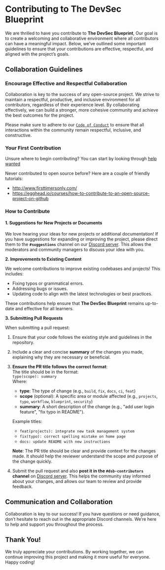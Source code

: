 # **Contributing to The DevSec Blueprint**

We are thrilled to have you contribute to **The DevSec Blueprint**, Our goal is to create a welcoming and collaborative environment where all contributors can have a meaningful impact. Below, we’ve outlined some important guidelines to ensure that your contributions are effective, respectful, and aligned with the project’s goals.

## **Collaboration Guidelines**

### **Encourage Effective and Respectful Collaboration**

Collaboration is key to the success of any open-source project. We strive to maintain a respectful, productive, and inclusive environment for all contributors, regardless of their experience level. By collaborating effectively, we can build a stronger, more cohesive community and achieve the best outcomes for the project.

Please make sure to adhere to our [`Code of Conduct`](CODE_OF_CONDUCT.md) to ensure that all interactions within the community remain respectful, inclusive, and constructive.

### **Your First Contribution**
Unsure where to begin contributing? You can start by looking through [help wanted](https://github.com/The-DevSec-Blueprint/devsecblueprint/issues?q=state%3Aopen%20label%3A%22help%20wanted%22)

Never contributed to open source before? Here are a couple of friendly tutorials:
- http://www.firsttimersonly.com/
- https://egghead.io/courses/how-to-contribute-to-an-open-source-project-on-github


### **How to Contribute**

#### **1. Suggestions for New Projects or Documents**

We love hearing your ideas for new projects or additional documentation! If you have suggestions for expanding or improving the project, please direct them to the **`#suggestions`** channel on our [Discord server](https://discord.com/invite/enMmUNq8jc). This allows the moderators and community managers to discuss your idea with you.


**2. Improvements to Existing Content**

We welcome contributions to improve existing codebases and projects! This includes:

- Fixing typos or grammatical errors.
- Addressing bugs or issues.
- Updating code to align with the latest technologies or best practices.

These contributions help ensure that **The DevSec Blueprint** remains up-to-date and effective for all learners.

**3. Submitting Pull Requests**

When submitting a pull request:

1. Ensure that your code follows the existing style and guidelines in the repository.
2. Include a clear and concise **summary** of the changes you made, explaining why they are necessary or beneficial.
3. **Ensure the PR title follows the correct format**:  
   The title should be in the format:  
   `type(scope): summary`  
   Where:
   - **type**: The type of change (e.g., `build`, `fix`, `docs`, `ci`, `feat`)
   - **scope** (optional): A specific area or module affected (e.g., `projects`, `typo`, `workflow`, `blueprint`, `security`)
   - **summary**: A short description of the change (e.g., "add user login feature", "fix typo in README").
   
   Example titles:
   - `feat(projects): integrate new task management system`
   - `fix(typo): correct spelling mistake on home page`
   - `docs: update README with new instructions`
   
   **Note**: The PR title should be clear and provide context for the changes made. It should help the reviewer understand the scope and purpose of the change quickly.
4. Submit the pull request and also **post it in the `#dsb-contributors` channel** on [Discord server](https://discord.com/invite/enMmUNq8jc). This helps the community stay informed about your changes, and allows our team to review and provide feedback.


## Communication and Collaboration

Collaboration is key to our success! If you have questions or need guidance, don’t hesitate to reach out in the appropriate Discord channels. We’re here to help and support you throughout the process.

## Thank You!

We truly appreciate your contributions. By working together, we can continue improving this project and making it more useful for everyone. Happy coding!